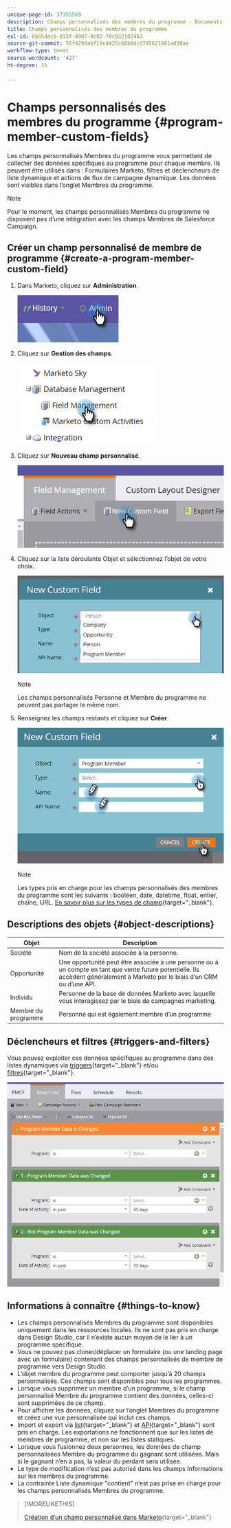 ```yaml
---
unique-page-id: 37355569
description: Champs personnalisés des membres du programme - Documents Marketo - Documentation du produit
title: Champs personnalisés des membres du programme
exl-id: 66b5dac6-015f-4907-8c82-78c932102463
source-git-commit: 56f429dabf19c4425c68b0dcd745621681a038ae
workflow-type: tm+mt
source-wordcount: '427'
ht-degree: 1%

---
```


# Champs personnalisés des membres du programme {#program-member-custom-fields}

Les champs personnalisés Membres du programme vous permettent de collecter des données spécifiques au programme pour chaque membre. Ils peuvent être utilisés dans : Formulaires Marketo, filtres et déclencheurs de liste dynamique et actions de flux de campagne dynamique. Les données sont visibles dans l’onglet Membres du programme.

>[!NOTE]
>
>Pour le moment, les champs personnalisés Membres du programme ne disposent pas d’une intégration avec les champs Membres de Salesforce Campaign.

## Créer un champ personnalisé de membre de programme {#create-a-program-member-custom-field}

1. Dans Marketo, cliquez sur **Administration**.

   ![](assets/one.png)

1. Cliquez sur **Gestion des champs**.

   ![](assets/two.png)

1. Cliquez sur **Nouveau champ personnalisé**.

   ![](assets/three.png)

1. Cliquez sur la liste déroulante Objet et sélectionnez l’objet de votre choix.

   ![](assets/four.png)

   >[!NOTE]
   >
   >Les champs personnalisés Personne et Membre du programme ne peuvent pas partager le même nom.

1. Renseignez les champs restants et cliquez sur **Créer**.

   ![](assets/five.png)

   >[!NOTE]
   >
   >Les types pris en charge pour les champs personnalisés des membres du programme sont les suivants : booléen, date, datetime, float, entier, chaîne, URL. [En savoir plus sur les types de champ](/help/marketo/product-docs/administration/field-management/custom-field-type-glossary.md){target=&quot;_blank&quot;}.

## Descriptions des objets {#object-descriptions}

| Objet | Description |
|---|---|
| Société | Nom de la société associée à la personne. |
| Opportunité | Une opportunité peut être associée à une personne ou à un compte en tant que vente future potentielle. Ils accèdent généralement à Marketo par le biais d’un CRM ou d’une API. |
| Individu | Personne de la base de données Marketo avec laquelle vous interagissez par le biais de campagnes marketing. |
| Membre du programme | Personne qui est également membre d’un programme |

## Déclencheurs et filtres {#triggers-and-filters}

Vous pouvez exploiter ces données spécifiques au programme dans des listes dynamiques via [triggers](/help/marketo/product-docs/core-marketo-concepts/smart-campaigns/creating-a-smart-campaign/define-smart-list-for-smart-campaign-trigger.md){target=&quot;_blank&quot;} et/ou [filtres](/help/marketo/product-docs/core-marketo-concepts/smart-lists-and-static-lists/creating-a-smart-list/find-and-add-filters-to-a-smart-list.md){target=&quot;_blank&quot;}.

![](assets/six.png)

## Informations à connaître {#things-to-know}

* Les champs personnalisés Membres du programme sont disponibles uniquement dans les ressources locales. Ils ne sont pas pris en charge dans Design Studio, car il n’existe aucun moyen de le lier à un programme spécifique.
* Vous ne pouvez pas cloner/déplacer un formulaire (ou une landing page avec un formulaire) contenant des champs personnalisés de membre de programme vers Design Studio.
* L’objet membre du programme peut comporter jusqu’à 20 champs personnalisés. Ces champs sont disponibles pour tous les programmes.
* Lorsque vous supprimez un membre d’un programme, si le champ personnalisé Membre du programme contient des données, celles-ci sont supprimées de ce champ.
* Pour afficher les données, cliquez sur l’onglet Membres du programme et créez une vue personnalisée qui inclut ces champs.
* Import et export via [list](/help/marketo/getting-started/quick-wins/import-a-list-of-people.md){target=&quot;_blank&quot;} et [API](https://developers.marketo.com/){target=&quot;_blank&quot;} sont pris en charge. Les exportations ne fonctionnent que sur les listes de membres de programme, et non sur les listes statiques.
* Lorsque vous fusionnez deux personnes, les données de champ personnalisées Membre du programme du gagnant sont utilisées. Mais si le gagnant n’en a pas, la valeur du perdant sera utilisée.
* Le type de modification n’est pas autorisé dans les champs Informations sur les membres du programme.
* La contrainte Liste dynamique &quot;contient&quot; n’est pas prise en charge pour les champs personnalisés Membres du programme.

>[!MORELIKETHIS]
>
>[Création d’un champ personnalisé dans Marketo](/help/marketo/product-docs/administration/field-management/create-a-custom-field-in-marketo.md){target=&quot;_blank&quot;}
